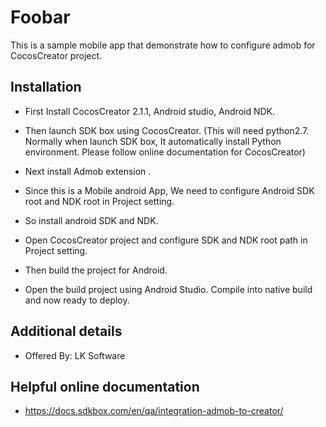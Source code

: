 # Foobar

This is a sample mobile app that demonstrate how to configure admob for CocosCreator project.

## Installation

* First Install CocosCreator 2.1.1, Android studio, Android NDK.

* Then launch SDK box using CocosCreator. (This will need python2.7. Normally when launch SDK box, It automatically install Python environment. Please follow online documentation for CocosCreator) 
* Next install Admob extension .

* Since this is a Mobile android App, We need to configure Android SDK root and NDK root in Project setting.
* So install android SDK and NDK.
* Open CocosCreator project and configure SDK and NDK root path in Project setting.
* Then build the project for Android.
* Open the build project using Android Studio. Compile into native build and now ready to deploy.

## Additional details

* Offered By: LK Software

## Helpful online documentation

* https://docs.sdkbox.com/en/qa/integration-admob-to-creator/
